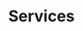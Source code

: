 ---
title: "Services"
draft: false
layout: "service"
menu:
  main:
    name: "Services"
    weight: 3
services:
  title : "Déroulement de la consultation ostéopathique"
  text: "La consultation d'ostéopathie vise à rechercher les dysfonctions de l'animal. Une dysfonction est une dysharmonie au niveau d'une articulation, d'un muscle ou d'un viscère. <br><br>
La consultation se passe en plusieurs étapes : <br>
- interrogatoire sur les antécédents et motifs de consultation afin de recruter le maximum d'informations<br>
- observation générale : examen visuel complet et palpation <br>
- observation dynamique afin d'apprécier comment bouge et fonctionne l'animal à cet instant <br>
- testing global de toutes les articulations, muscles et viscères <br>
- analyse de tous les phénomènes recrutés lors des phases précédentes. Ceci permet de créer une 'chaîne dysfonctionnelle' afin de comprendre les liens de cause à effet de toutes les dysfonctions présentes <br>
- phase de normalisation des dysfonctions nécessaires présentes : en fonction de l'histoire de l'animal, certaines dysfonctions peuvent être nécessaires à son bon fonctionnement <br> 
- nouvel examen dynamique qui permet de voir les changements réalisés et d'apprécier le nouveau schéma fonctionnel de l'animal <br><br>
Un suivi ou une deuxieme consultation peuvent être nécessaires."
  image: "/images/general/odin-mouvement-min.jpeg"
---